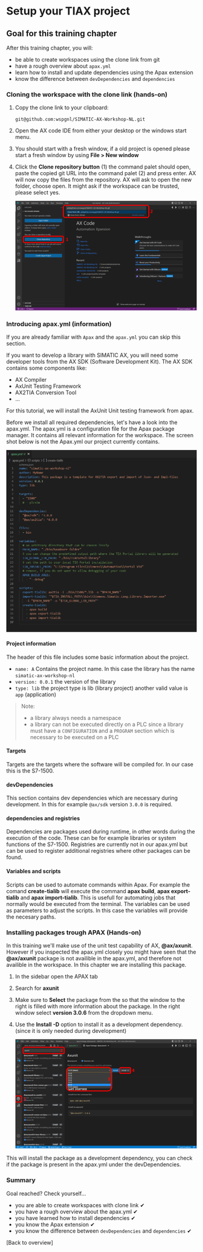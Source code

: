 # Setup your TIAX project

## Goal for this training chapter

After this training chapter, you will:

- be able to create workspaces using the clone link from git
- have a rough overview about `apax.yml`
- learn how to install and update dependencies using the Apax extension
- know the difference between `devDependencies` and `dependencies`

### Cloning the workspace with the clone link (hands-on)

1. Copy the clone link to your clipboard:

   ```iec-st
   git@github.com:wspgnl/SIMATIC-AX-Workshop-NL.git
   ```
2. Open the AX code IDE from either your desktop or the windows start menu.
3. You should start with a fresh window, if a old project is opened please start a fresh window by using **File > New window**
4. Click the **Clone repository button** (1) the command palet should open, paste the copied git URL into the command palet (2) and press enter. AX will now copy the files from the repository. AX will ask to open the new folder, choose open. It might ask if the workspace can be trusted, please select yes.

   ![drawing](./assets/clonegit.png)

### Introducing apax.yml (information)

If you are already familiar with `Apax` and the `apax.yml` you can skip this section.

If you want to develop a library with SIMATIC AX, you will need some developer tools from the AX SDK (Software Development Kit). The AX SDK contains some components like:

- AX Compiler
- AxUnit Testing Framework
- AX2TIA Conversion Tool
- ...

For this tutorial, we will install the AxUnit Unit testing framework from apax.

Before we install all required dependencies, let's have a look into the apax.yml. The apax.yml is a configuration file for the Apax package manager. It contains all relevant information for the workspace. The screen shot below is not the Apax.yml our project currently contains.

![drawing](./assets/apaxyml.png)

#### **Project information**

The header of this file includes some basic information about the project.

- `name: A` Contains the project name. In this case the library has the name `simatic-ax-workshop-nl`
- `version: 0.0.1` the version of the library
- `type: lib` the project type is lib (library project) another valid value is `app` (application)

> Note:
>
> - a library always needs a namespace
> - a library can not be executed directly on a PLC since a library must have a `CONFIGURATION` and a `PROGRAM` section which is necessary to be executed on a PLC

#### Targets

Targets are the targets where the software will be compiled for. In our case this is the S7-1500.

#### **devDependencies**

This section contains dev dependencies which are necessary during development. In this for example `@ax/sdk` version `3.0.0` is required.

#### **dependencies** and **registries**

Dependencies are packages used during runtime, in other words during the execution of the code. These can be for example libraries or system functions of the S7-1500. Registries are currently not in our apax.yml but can be used to register additional registries where other packages can be found.

#### Variables and scripts

Scripts can be used to automate commands within Apax. For example the comand **create-tialib** will execute the command **apax build**, **apax export-tialib** and **apax import-tialib**. This is usefull for automating jobs that normally would be executed from the terminal. The variables can be used as parameters to adjust the scripts. In this case the variables will provide the necesary paths.

### Installing packages trough APAX (Hands-on)

In this training we'll make use of the unit test capability of AX, **@ax/axunit**. However if you inspected the apax.yml closely you might have seen that the **@ax/axunit** package is not availible in the apax.yml, and therefore not availible in the workspace. In this chapter we are installing this package.

1. In the sidebar open the APAX tab
2. Search for **axunit**
3. Make sure to **Select** the package from the so that the window to the right is filled with more information about the package. In the right window select **version 3.0.6** from the dropdown menu.
4. Use the **Install -D** option to install it as a development dependency. (since it is only needed during development)

   ![drawing](./assets/apaxlibversion.png)

This will install the package as a development dependency, you can check if the package is present in the apax.yml under the devDependencies.


### Summary

Goal reached? Check yourself...

- you are able to create workspaces with clone link ✔
- you have a rough overview about the apax.yml ✔
- you have learned how to install dependencies ✔
- you know the Apax extension ✔
- you know the difference between `devDependencies` and `dependencies` ✔

[Back to overview]
